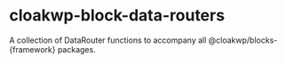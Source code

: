 # cloakwp-block-data-routers
A collection of DataRouter functions to accompany all @cloakwp/blocks-{framework} packages.
